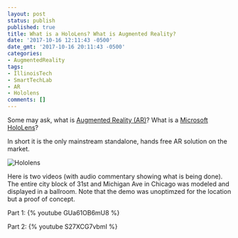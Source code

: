 ```yaml
---
layout: post
status: publish
published: true
title: What is a HoloLens? What is Augmented Reality?
date: '2017-10-16 12:11:43 -0500'
date_gmt: '2017-10-16 20:11:43 -0500'
categories:
- AugmentedReality
tags:
- IllinoisTech
- SmartTechLab
- AR
- Hololens
comments: []
---
```


Some may ask, what is [Augmented Reality (AR)](https://en.wikipedia.org/wiki/Augmented_reality)?  What is a [Microsoft HoloLens](https://www.microsoft.com/en-us/hololens)?

In short it is the only mainstream standalone, hands free AR solution on the market.

![*Hololens*](/assets/2017/12/display.png)

Here is two videos (with audio commentary showing what is being done).  The entire city block of 31st and Michigan Ave in Chicago was modeled and displayed in a ballroom.  Note that the demo was unoptimzed for the location but a proof of concept.  

Part 1:
{% youtube GUa61OB6mU8 %}

Part 2:
{% youtube S27XCG7vbmI %}


